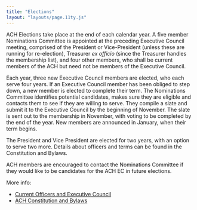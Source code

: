 ```yaml
---
title: "Elections"
layout: "layouts/page.11ty.js"
---
```


ACH Elections take place at the end of each calendar year. A five member Nominations Committee is appointed at the preceding Executive Council meeting, comprised of the President or Vice-President (unless these are running for re-election), Treasurer *ex officio* (since the Treasurer handles the membership list), and four other members, who shall be current members of the ACH but need not be members of the Executive Council.

Each year, three new Executive Council members are elected, who each serve four years. If an Executive Council member has been obliged to step down, a new member is elected to complete their term. The Nominations Committee identifies potential candidates, makes sure they are eligible and contacts them to see if they are willing to serve. They compile a slate and submit it to the Executive Council by the beginning of November. The slate is sent out to the membership in November, with voting to be completed by the end of the year. New members are announced in January, when their term begins.

The President and Vice President are elected for two years, with an option to serve two more. Details about officers and terms can be found in the Constitution and Bylaws.

ACH members are encouraged to contact the Nominations Committee if they would like to be candidates for the ACH EC in future elections.

More info:

- [Current Officers and Executive Council](/about/officers)
- [ACH Constitution and Bylaws](/about/constitution)
